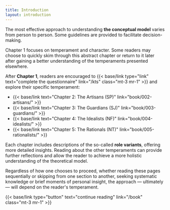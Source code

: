 ```yaml
---
title: Introduction
layout: introduction
---
```


The most effective approach to understanding **the conceptual model** varies from person to person. Some guidelines are provided to facilitate decision-making.

Chapter 1 focuses on temperament and character. Some readers may choose to quickly skim through this abstract chapter or return to it later after gaining a better understanding of the temperaments presented elsewhere.

After **Chapter 1**, readers are encouraged to {{< base/link type="link" text="complete the questionnaire" link="/kts" class="mt-3 mr-1" >}} and explore their specific temperament:

- {{< base/link text="Chapter 2: The Artisans (SP)" link="book/002-artisans/" >}}
- {{< base/link text="Chapter 3: The Guardians (SJ)" link="book/003-guardians/" >}}
- {{< base/link text="Chapter 4: The Idealists (NF)" link="book/004-idealists/" >}}
- {{< base/link text="Chapter 5: The Rationals (NT)" link="book/005-rationalists/" >}}

Each chapter includes descriptions of the so-called **role variants**, offering more detailed insights. Reading about the other temperaments can provide further reflections and allow the reader to achieve a more holistic understanding of the theoretical model.

Regardless of how one chooses to proceed, whether reading these pages sequentially or skipping from one section to another, seeking systematic knowledge or brief moments of personal insight, the approach — ultimately — will depend on the reader's temperament.

{{< base/link type="button" text="continue reading" link="/book" class="mt-3 mr-1" >}}